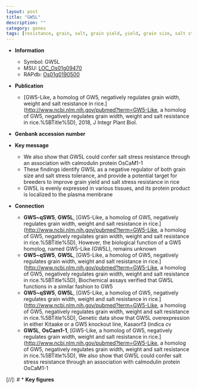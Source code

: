```yaml
---
layout: post
title: "GW5L"
description: ""
category: genes
tags: [resistance, grain, salt, grain yield, yield, grain size, salt stress, stress, plasma membrane, stress tolerance]
---
```


* **Information**  
    + Symbol: GW5L  
    + MSU: [LOC_Os01g09470](http://rice.plantbiology.msu.edu/cgi-bin/ORF_infopage.cgi?orf=LOC_Os01g09470)  
    + RAPdb: [Os01g0190500](http://rapdb.dna.affrc.go.jp/viewer/gbrowse_details/irgsp1?name=Os01g0190500)  

* **Publication**  
    + [GW5-Like, a homolog of GW5, negatively regulates grain width, weight and salt resistance in rice.](http://www.ncbi.nlm.nih.gov/pubmed?term=GW5-Like, a homolog of GW5, negatively regulates grain width, weight and salt resistance in rice.%5BTitle%5D), 2018, J Integr Plant Biol.

* **Genbank accession number**  

* **Key message**  
    + We also show that GW5L could confer salt stress resistance through an association with calmodulin protein OsCaM1-1
    + These findings identify GW5L as a negative regulator of both grain size and salt stress tolerance, and provide a potential target for breeders to improve grain yield and salt stress resistance in rice
    + GW5L is evenly expressed in various tissues, and its protein product is localized to the plasma membrane

* **Connection**  
    + __GW5~qSW5__, __GW5L__, [GW5-Like, a homolog of GW5, negatively regulates grain width, weight and salt resistance in rice.](http://www.ncbi.nlm.nih.gov/pubmed?term=GW5-Like, a homolog of GW5, negatively regulates grain width, weight and salt resistance in rice.%5BTitle%5D),  However, the biological function of a GW5 homolog, named GW5-Like (GW5L), remains unknown
    + __GW5~qSW5__, __GW5L__, [GW5-Like, a homolog of GW5, negatively regulates grain width, weight and salt resistance in rice.](http://www.ncbi.nlm.nih.gov/pubmed?term=GW5-Like, a homolog of GW5, negatively regulates grain width, weight and salt resistance in rice.%5BTitle%5D),  Biochemical assays verified that GW5L functions in a similar fashion to GW5
    + __GW5~qSW5__, __GW5L__, [GW5-Like, a homolog of GW5, negatively regulates grain width, weight and salt resistance in rice.](http://www.ncbi.nlm.nih.gov/pubmed?term=GW5-Like, a homolog of GW5, negatively regulates grain width, weight and salt resistance in rice.%5BTitle%5D),  Genetic data show that GW5L overexpression in either Kitaake or a GW5 knockout line, Kasaorf3 (indica cv
    + __GW5L__, __OsCam1-1__, [GW5-Like, a homolog of GW5, negatively regulates grain width, weight and salt resistance in rice.](http://www.ncbi.nlm.nih.gov/pubmed?term=GW5-Like, a homolog of GW5, negatively regulates grain width, weight and salt resistance in rice.%5BTitle%5D),  We also show that GW5L could confer salt stress resistance through an association with calmodulin protein OsCaM1-1

[//]: # * **Key figures**  



